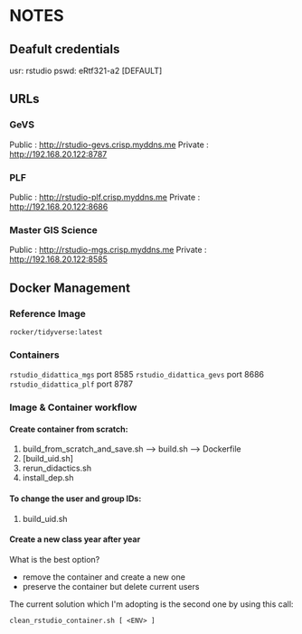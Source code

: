 # NOTES

## Deafult credentials
usr: rstudio 
pswd: eRtf321-a2 [DEFAULT] 

## URLs

### GeVS

Public   :   http://rstudio-gevs.crisp.myddns.me
Private  :   http://192.168.20.122:8787

### PLF

Public   :   http://rstudio-plf.crisp.myddns.me
Private  :   http://192.168.20.122:8686

### Master GIS Science

Public   :   http://rstudio-mgs.crisp.myddns.me
Private  :   http://192.168.20.122:8585


## Docker Management

### Reference Image
`rocker/tidyverse:latest`

### Containers
`rstudio_didattica_mgs`   port 8585 
`rstudio_didattica_gevs`  port 8686 
`rstudio_didattica_plf`   port 8787 

### Image & Container workflow

#### Create container from scratch:

 1. build_from_scratch_and_save.sh --> build.sh --> Dockerfile
 2. [build_uid.sh]
 3. rerun_didactics.sh
 4. install_dep.sh

#### To change the user and group IDs:
 1. build_uid.sh

#### Create a new class year after year
What is the best option?
 - remove the container and create a new one
 - preserve the container but delete current users

The current solution which I'm adopting is the second one by using this call:

```
clean_rstudio_container.sh [ <ENV> ]
```
